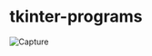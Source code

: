 # tkinter-programs

![Capture](https://user-images.githubusercontent.com/82524305/116075356-7c03a280-a6b0-11eb-9e47-6b6f80cea43b.PNG)
